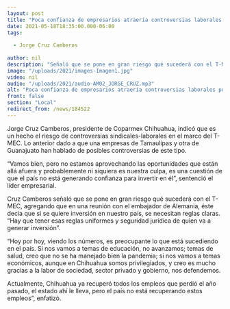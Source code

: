 ```yaml
---
layout: post
title: "Poca confianza de empresarios atraería controversias laborales por T-MEC -  Coparmex "
date: 2021-05-18T18:35:00.000-06:00
tags:
  
  - Jorge Cruz Camberos
  
author: nil
description: "Señaló que se pone en gran riesgo qué sucederá con el T-MEC"
image: "/uploads/2021/images-Imagen1.jpg"
video: nil
audio: "/uploads/2021/audio-AM02_JORGE_CRUZ.mp3"
alt: "Poca confianza de empresarios atraería controversias laborales por T-MEC -  Coparmex "
front: false
section: "Local"
redirect_from: /news/184522
---
```


Jorge Cruz Camberos, presidente de Coparmex Chihuahua, indicó que es un hecho el riesgo de controversias sindicales-laborales en el marco del T-MEC. Lo anterior dado a que una empresas de Tamaulipas y otra de Guanajuato han hablado de posibles controversias de este tipo. 

“Vamos bien, pero no estamos aprovechando las oportunidades que están allá afuera y probablemente ni siquiera es nuestra culpa, es una cuestión de que el país no está generando confianza para invertir en él”, sentenció el líder empresarial.
 
Cruz Camberos señaló que se pone en gran riesgo qué sucederá con el T-MEC, agregando que en una reunión con el embajador de Alemania, éste decía que si se quiere inversión en nuestro país, se necesitan reglas claras. “Hay que tener esas reglas uniformes y seguridad jurídica de quien va a generar inversión”.

“Hoy por hoy, viendo los números, es preocupante lo que está sucediendo en el país. Si nos vamos a temas de educación, no avanzamos; temas de salud, creo que no se ha manejado bien la pandemia; si nos vamos a temas económicos, aunque en Chihuahua somos privilegiados, y creo es mucho gracias a la labor de sociedad, sector privado y gobierno, nos defendemos. 

Actualmente, Chihuahua ya recuperó todos los empleos que perdió el año pasado, el estado ahí le lleva, pero el país no está recuperando estos empleos”, enfatizó.